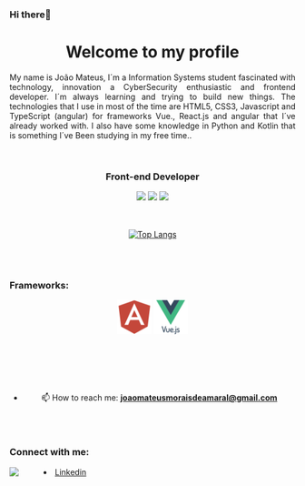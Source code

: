 ### Hi there👋

<h1 align="center">Welcome to my profile</h1>

<p  align="justify">My name is João Mateus, I´m a Information Systems student fascinated with technology, innovation a CyberSecurity enthusiastic and frontend developer. 
I´m always learning and trying to build new things. The technologies that I use in most of the time are HTML5, CSS3,  Javascript and TypeScript (angular) for frameworks Vue., React.js and angular that I´ve already worked with. I also have some knowledge in Python and Kotlin that is something I´ve Been studying in my free time..</p>

<br>
<h3 align="center">Front-end Developer </h3>
<div align="center" background-color="white">
 <span>
  <img src="https://user-images.githubusercontent.com/80249973/126726480-1285c6c4-d83b-4c84-9470-5a93c983acc4.png" heigth="1500" width="100"/>
  <img src="https://www.seekpng.com/png/full/80-803501_javascript-logo-logo-de-java-script-png.png" heigth="50" width="60"/>
  <img src="https://cdn.iconscout.com/icon/free/png-512/typescript-1174965.png" heigth="50" width="60"/>
 </span>
 </div>

<br>
<br>

<div align="center">
 
[![Top Langs](https://github-readme-stats.vercel.app/api/top-langs/?username=joaomateuus&layout=compact&theme=tokyonight)](https://github.com/joaomateuus/github-readme-stats)
</div>


<br>
<br>

<h3 heigth="50" width="60"> Frameworks: </h3>
<div align="center">
 <img src="https://raw.githubusercontent.com/devicons/devicon/9f4f5cdb393299a81125eb5127929ea7bfe42889/icons/angularjs/angularjs-plain.svg" heigth="50" width="60"/>
 <img src="https://raw.githubusercontent.com/devicons/devicon/9f4f5cdb393299a81125eb5127929ea7bfe42889/icons/vuejs/vuejs-original-wordmark.svg" heigth="50" width="60"/>
 </div>
 
<br>
<br>
<br>
<br>
<br>

<div align="center">

- 📫 How to reach me: **joaomateusmoraisdeamaral@gmail.com**

</div>
 
<br>
<br>

<h3 align="left">Connect with me:</h3>
<img src="https://image.flaticon.com/icons/png/512/174/174857.png" align="left" heigth="50" width="60"/>
<li align="left">
 <a class="url" href="https://www.linkedin.com/in/jo%C3%A3omateus-/" align="left">Linkedin</a>
</li>
 

  


